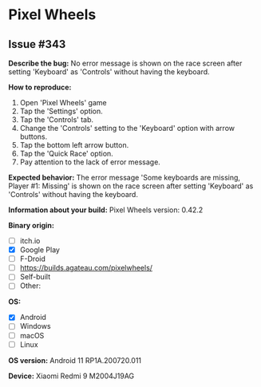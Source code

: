 # Pixel Wheels

## Issue #343

**Describe the bug:** No error message is shown on the race screen after setting 'Keyboard' as 'Controls' without having the keyboard.

**How to reproduce:**

1. Open 'Pixel Wheels' game
2. Tap the 'Settings' option.
3. Tap the 'Controls' tab.
4. Change the 'Controls' setting to the 'Keyboard' option with arrow buttons.
5. Tap the bottom left arrow button.
6. Tap the 'Quick Race' option.
7. Pay attention to the lack of error message.

**Expected behavior:** The error message 'Some keyboards are missing, Player #1: Missing' is shown on the race screen after setting 'Keyboard' as 'Controls' without having the keyboard.

**Information about your build:** Pixel Wheels version: 0.42.2

**Binary origin:**

- [ ] itch.io
- [x] Google Play
- [ ] F-Droid
- [ ] https://builds.agateau.com/pixelwheels/
- [ ] Self-built
- [ ] Other:

**OS:**

- [x] Android
- [ ] Windows
- [ ] macOS
- [ ] Linux

**OS version:** Android 11 RP1A.200720.011

**Device:** Xiaomi Redmi 9 M2004J19AG
